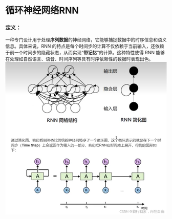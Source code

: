 # 循环神经网络RNN

### 定义：
一种专门设计用于处理**序列数据**的神经网络，它能够捕捉数据中的时序信息和语义信息。具体来说，RNN 的特点是每个时间步的计算不仅依赖于当前输入，还依赖于前一个时间步的隐藏状态，从而实现“**带记忆**”的计算。这种特性使得 RNN 能够在处理如自然语言、语音、时间序列等具有时序依赖性的数据时表现出色。
![image.png](https://raw.githubusercontent.com/lishiyu2006/picgo/main/cdning/202509262103672.png)

